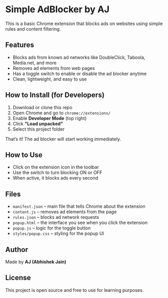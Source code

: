 # Simple AdBlocker by AJ

This is a basic Chrome extension that blocks ads on websites using simple rules and content filtering.

## Features

- Blocks ads from known ad networks like DoubleClick, Taboola, Media.net, and more
- Removes ad elements from web pages
- Has a toggle switch to enable or disable the ad blocker anytime
- Clean, lightweight, and easy to use

## How to Install (for Developers)

1. Download or clone this repo
2. Open Chrome and go to `chrome://extensions/`
3. Enable **Developer Mode** (top right)
4. Click **"Load unpacked"**
5. Select this project folder

That’s it! The ad blocker will start working immediately.

## How to Use

- Click on the extension icon in the toolbar
- Use the switch to turn blocking ON or OFF
- When active, it blocks ads every second

## Files

- `manifest.json` – main file that tells Chrome about the extension
- `content.js` – removes ad elements from the page
- `rules.json` – blocks ad network requests
- `popup.html` – the interface you see when you click the extension
- `popup.js` – logic for the toggle button
- `styles/popup.css` – styling for the popup UI

## Author

Made by **AJ (Abhishek Jain)**

## License

This project is open source and free to use for learning purposes.
